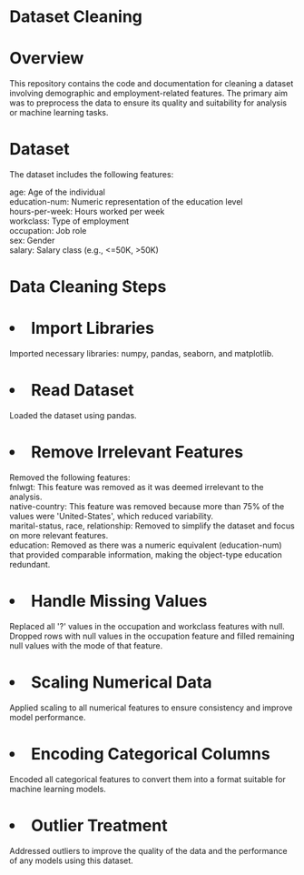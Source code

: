 # Dataset Cleaning


# Overview
This repository contains the code and documentation for cleaning a dataset involving demographic and employment-related features. The primary aim was to preprocess the data to ensure its quality and suitability for analysis or machine learning tasks.

# Dataset<br>
The dataset includes the following features:

age: Age of the individual <br>
education-num: Numeric representation of the education level <br>
hours-per-week: Hours worked per week <br>
workclass: Type of employment <br>
occupation: Job role <br> 
sex: Gender <br>
salary: Salary class (e.g., <=50K, >50K)  <br>


# Data Cleaning Steps 
# <li> Import Libraries

Imported necessary libraries: numpy, pandas, seaborn, and matplotlib.<br>
# <li> Read Dataset

Loaded the dataset using pandas.
# <li> Remove Irrelevant Features

Removed the following features: <br>
fnlwgt: This feature was removed as it was deemed irrelevant to the analysis. <br>
native-country: This feature was removed because more than 75% of the values were 'United-States', which reduced variability. <br>
marital-status, race, relationship: Removed to simplify the dataset and focus on more relevant features. <br>
education: Removed as there was a numeric equivalent (education-num) that provided comparable information, making the object-type education redundant. <br>

# <li> Handle Missing Values

Replaced all '?' values in the occupation and workclass features with null. <br>
Dropped rows with null values in the occupation feature and filled remaining null values with the mode of that feature. <br>

# <li> Scaling Numerical Data

Applied scaling to all numerical features to ensure consistency and improve model performance.

# <li> Encoding Categorical Columns

Encoded all categorical features to convert them into a format suitable for machine learning models.

# <li> Outlier Treatment

Addressed outliers to improve the quality of the data and the performance of any models using this dataset.
